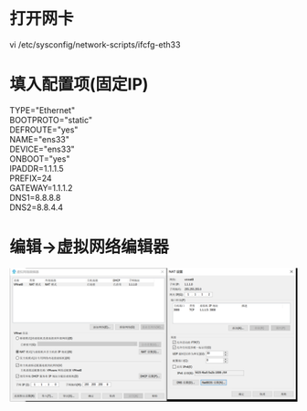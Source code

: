 # 打开网卡
vi /etc/sysconfig/network-scripts/ifcfg-eth33

# 填入配置项(固定IP)
TYPE="Ethernet"  
BOOTPROTO="static"  
DEFROUTE="yes"  
NAME="ens33"  
DEVICE="ens33"  
ONBOOT="yes"  
IPADDR=1.1.1.5  
PREFIX=24  
GATEWAY=1.1.1.2  
DNS1=8.8.8.8  
DNS2=8.8.4.4

# 编辑->虚拟网络编辑器

![avatar](https://github.com/xiaofancomputer/image/blob/main/%E8%99%9A%E6%8B%9F%E6%9C%BA%E8%AE%BE%E7%BD%AE.png)
